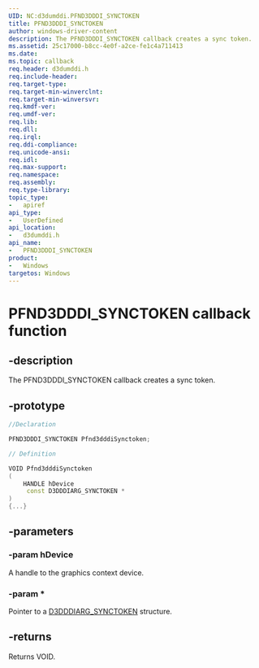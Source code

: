 ```yaml
---
UID: NC:d3dumddi.PFND3DDDI_SYNCTOKEN
title: PFND3DDDI_SYNCTOKEN
author: windows-driver-content
description: The PFND3DDDI_SYNCTOKEN callback creates a sync token.
ms.assetid: 25c17000-b8cc-4e0f-a2ce-fe1c4a711413
ms.date: 
ms.topic: callback
req.header: d3dumddi.h
req.include-header:
req.target-type:
req.target-min-winverclnt:
req.target-min-winversvr:
req.kmdf-ver:
req.umdf-ver:
req.lib:
req.dll:
req.irql: 
req.ddi-compliance:
req.unicode-ansi:
req.idl:
req.max-support:
req.namespace:
req.assembly:
req.type-library: 
topic_type: 
-	apiref
api_type: 
-	UserDefined
api_location: 
-	d3dumddi.h
api_name: 
-	PFND3DDDI_SYNCTOKEN
product:
-	Windows
targetos: Windows
---
```


# PFND3DDDI_SYNCTOKEN callback function

## -description

The PFND3DDDI_SYNCTOKEN callback creates a sync token.

## -prototype

```cpp
//Declaration

PFND3DDDI_SYNCTOKEN Pfnd3dddiSynctoken; 

// Definition

VOID Pfnd3dddiSynctoken 
(
	HANDLE hDevice
	 const D3DDDIARG_SYNCTOKEN *
)
{...}

```

## -parameters

### -param hDevice

A handle to the graphics context device.

### -param *

Pointer to a [D3DDDIARG_SYNCTOKEN](ns-d3dumddi-_d3dddiarg_synctoken.md) structure.

## -returns

Returns VOID.
